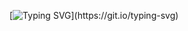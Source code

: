 [![Typing SVG](https://readme-typing-svg.herokuapp.com?font=Fira+Code&pause=1000&color=0C69FF&width=435&lines=Ol%C3%A1%2C+meu+nome+%C3%A9+Marcus;Bem+vindo+ao+meu+github!)](https://git.io/typing-svg)
